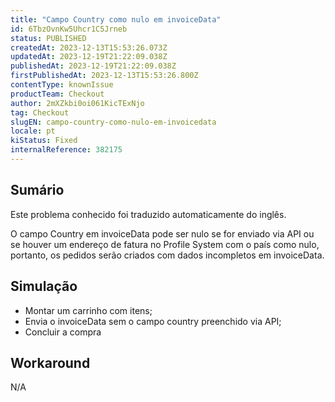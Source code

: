 ```yaml
---
title: "Campo Country como nulo em invoiceData"
id: 6TbzOvnKw5Uhcr1C5Jrneb
status: PUBLISHED
createdAt: 2023-12-13T15:53:26.073Z
updatedAt: 2023-12-19T21:22:09.038Z
publishedAt: 2023-12-19T21:22:09.038Z
firstPublishedAt: 2023-12-13T15:53:26.800Z
contentType: knownIssue
productTeam: Checkout
author: 2mXZkbi0oi061KicTExNjo
tag: Checkout
slugEN: campo-country-como-nulo-em-invoicedata
locale: pt
kiStatus: Fixed
internalReference: 382175
---
```


## Sumário

<div class="alert alert-info">
  <p>Este problema conhecido foi traduzido automaticamente do inglês.</p>
</div>


O campo Country em invoiceData pode ser nulo se for enviado via API ou se houver um endereço de fatura no Profile System com o país como nulo, portanto, os pedidos serão criados com dados incompletos em invoiceData.

## Simulação



- Montar um carrinho com itens;
- Envia o invoiceData sem o campo country preenchido via API;
- Concluir a compra

## Workaround


N/A



